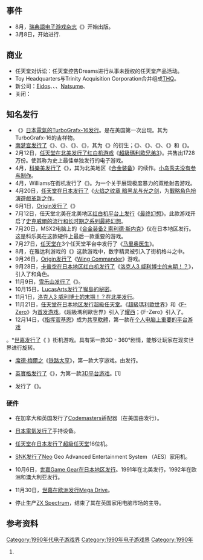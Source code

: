 ## 事件

  - 8月，[瑞典語电子游戏杂志](../Page/瑞典語.md "wikilink")《》开始出版。
  - 3月8日，开始进行.

## 商业

  - 任天堂对诉讼：任天堂控告Dreams进行从事未授权的任天堂产品活动。
  - Toy Headquarters与Trinity Acquisition
    Corporation合并组成[THQ](https://zh.wikipedia.org/wiki/THQ "wikilink")。
  - 新公司：[Eidos](../Page/Eidos.md "wikilink")、、、[Natsume](../Page/Natsume.md "wikilink")、
  - 关闭：

## 知名发行

  - 《》[日本電氣的](../Page/日本電氣.md "wikilink")[TurboGrafx-16发行](https://zh.wikipedia.org/wiki/PC_Engine "wikilink")。是在美国第一次出现。其为TurboGrafx-16的吉祥物。
  - [南梦宫发行了](../Page/南梦宫.md "wikilink")《》、《》、《》、《》，其为《》的衍生；《》、《》、《》、《》和《》。
  - 2月12日，[任天堂在北美发行了](../Page/任天堂.md "wikilink")[红白机游戏](../Page/红白机.md "wikilink")《[超級瑪利歐兄弟3](../Page/超級瑪利歐兄弟3.md "wikilink")》。共售出1728万份。使其称为史上最佳单独发行的电子游戏。
  - 4月，[科樂美发行了](../Page/科樂美.md "wikilink")《》，其为北美地区《[合金装备](../Page/合金装备_\(1987年游戏\).md "wikilink")》的续作。[小岛秀夫没有参与制作](../Page/小岛秀夫.md "wikilink")。
  - 4月，Williams在街机发行了《》。为一个关于展现极度暴力的双枪射击游戏。
  - 4月20日，[任天堂在日本发行了](../Page/任天堂.md "wikilink")《[火焰之纹章
    暗黑龙与光之剑](../Page/火焰之纹章_暗黑龙与光之剑.md "wikilink")，为[戰略角色扮演遊戲革新之作](https://zh.wikipedia.org/wiki/戰略角色扮演遊戲 "wikilink")。
  - 6月1日，[Origin发行了](../Page/Origin_Systems.md "wikilink")《》
  - 7月12日，任天堂北美在北美地区[红白机平台上发行](../Page/红白机.md "wikilink")《[最终幻想](../Page/最终幻想_\(游戏\).md "wikilink")》。此款游戏开启了[史克威爾的流行和长时期之系列](../Page/史克威爾.md "wikilink")[最終幻想](https://zh.wikipedia.org/wiki/最終幻想系列 "wikilink")。
  - 7月20日，MSX2电脑上的《[合金装备2
    索利德·斯内克](https://zh.wikipedia.org/wiki/合金装备2_索利德·斯内克 "wikilink")》仅在日本地区发行。这是科乐美在这款硬件上最后一款重要的游戏。
  - 7月27日，[任天堂在](../Page/任天堂.md "wikilink")3个任天堂平台中发行了《[马里奥医生](../Page/马里奥医生.md "wikilink")》。
  - 8月，在雅达利游戏的《》这款游戏中，数字精灵被引入了街机格斗之中。
  - 9月26日，[Origin发行了](../Page/Origin_Systems.md "wikilink")《[Wing
    Commander](../Page/銀河飛將.md "wikilink")》游戏。
  - 9月28日，[卡普空在日本地区红白机发行了](../Page/卡普空.md "wikilink")《[洛克人3
    威利博士的末期！？](../Page/洛克人3_威利博士的末期！？.md "wikilink")》，引入了和角色。
  - 11月9日，[雪乐山发行了](../Page/雪乐山.md "wikilink")《》。
  - 10月15日，[LucasArts发行了](https://zh.wikipedia.org/wiki/LucasArts "wikilink")[猴島的秘密](../Page/猴島的秘密.md "wikilink")。
  - 11月1日，[洛克人3 威利博士的末期！？在北美发行](../Page/洛克人3_威利博士的末期！？.md "wikilink")。
  - 11月21日，[任天堂在日本地区发行](../Page/任天堂.md "wikilink")[超級任天堂](../Page/超級任天堂.md "wikilink")。《[超級瑪利歐世界](../Page/超級瑪利歐世界.md "wikilink")》和《[F-Zero](../Page/F-Zero.md "wikilink")》为[首发游戏](https://zh.wikipedia.org/wiki/首发游戏 "wikilink")。《超級瑪利歐世界》引入了[耀西](../Page/耀西.md "wikilink")；《F-Zero》引入了。
  - 12月14日，《[指挥官基恩](../Page/指挥官基恩.md "wikilink")》成为[共享軟體](../Page/共享軟體.md "wikilink")，第一款在[个人电脑上重要的](../Page/个人电脑.md "wikilink")[平台游戏](../Page/平台游戏.md "wikilink")

。\*[世嘉发行了](../Page/世嘉.md "wikilink")《 》街机游戏。具有第一款3D -
360°剧情，能够让玩家在现实世界进行旋转。

  - [席德·梅爾之](../Page/席德·梅爾.md "wikilink")《[铁路大亨](https://zh.wikipedia.org/wiki/铁路大亨 "wikilink")》，第一款大亨游戏。由发行。

  - [英寶格发行了](../Page/英寶格.md "wikilink")《》，为第一款[3D平台游戏](../Page/平台游戏.md "wikilink")。\[1\]

  - 发行了《》。

### 硬件

  - 在加拿大和英国发行了[Codemasters](../Page/Codemasters.md "wikilink")适配器（在美国由发行）。

  - [日本電氣发行了](../Page/日本電氣.md "wikilink")手持设备。

  - [任天堂在日本发行了](../Page/任天堂.md "wikilink")[超級任天堂](../Page/超級任天堂.md "wikilink")16位机。

  - [SNK发行了Neo](../Page/SNK.md "wikilink") Geo Advanced Entertainment
    System （AES）家用机。

  - 10月6日，[世嘉Game
    Gear在日本地区发行](../Page/Game_Gear.md "wikilink")。1991年在北美发行，1992年在欧洲和澳大利亚发行。

  - 11月30日，[世嘉在欧洲发行](../Page/世嘉.md "wikilink")[Mega
    Drive](../Page/Mega_Drive.md "wikilink")。

  - 停止生产[ZX
    Spectrum](https://zh.wikipedia.org/wiki/Sinclair_ZX_Spectrum "wikilink")，结束了其在英国家用电脑市场的主导。

## 参考资料

[Category:1990年代电子游戏界](https://zh.wikipedia.org/wiki/Category:1990年代电子游戏界 "wikilink")
[Category:1990年电子游戏界](https://zh.wikipedia.org/wiki/Category:1990年电子游戏界 "wikilink")
[Category:1990年](https://zh.wikipedia.org/wiki/Category:1990年 "wikilink")

1.